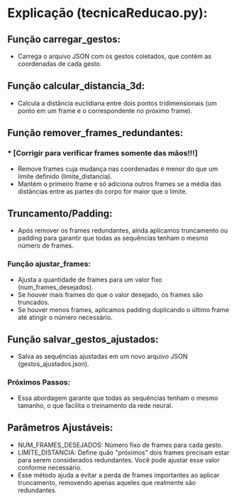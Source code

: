 # Explicação (tecnicaReducao.py):
## Função carregar_gestos:

- Carrega o arquivo JSON com os gestos coletados, que contém as coordenadas de cada gesto.

## Função calcular_distancia_3d:

- Calcula a distância euclidiana entre dois pontos tridimensionais (um ponto em um frame e o correspondente no próximo frame).
## Função remover_frames_redundantes:
### * [Corrigir para verificar frames somente das mãos!!!]
- Remove frames cuja mudança nas coordenadas é menor do que um limite definido (limite_distancia).
- Mantém o primeiro frame e só adiciona outros frames se a média das distâncias entre as partes do corpo for maior que o limite.
## Truncamento/Padding:

- Após remover os frames redundantes, ainda aplicamos truncamento ou padding para garantir que todas as sequências tenham o mesmo número de frames.

### Função ajustar_frames:

- Ajusta a quantidade de frames para um valor fixo (num_frames_desejados).
- Se houver mais frames do que o valor desejado, os frames são truncados.
- Se houver menos frames, aplicamos padding duplicando o último frame até atingir o número necessário.

## Função salvar_gestos_ajustados:

- Salva as sequências ajustadas em um novo arquivo JSON (gestos_ajustados.json).

### Próximos Passos:

- Essa abordagem garante que todas as sequências tenham o mesmo tamanho, o que facilita o treinamento da rede neural.
## Parâmetros Ajustáveis:

- NUM_FRAMES_DESEJADOS: Número fixo de frames para cada gesto.
- LIMITE_DISTANCIA: Define quão "próximos" dois frames precisam estar para serem considerados redundantes. Você pode ajustar esse valor conforme necessário.
- Esse método ajuda a evitar a perda de frames importantes ao aplicar truncamento, removendo apenas aqueles que realmente são redundantes.